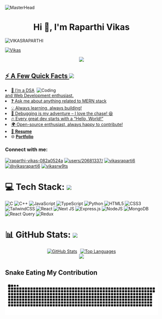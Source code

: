 ![MasterHead](https://e476rzxxeua.exactdn.com/wp-content/uploads/2020/01/00086-desk-anim-v0.3.gif?strip=all&lossy=1&sharp=1&ssl=1.gif)
 <h1 align="center">Hi 👋, I'm Raparthi Vikas</h1>

<p align="left"> <img src="https://komarev.com/ghpvc/?username=VIKASRAPARTHI&label=Profile%20views&color=0e75b6&style=flat" alt="VIKASRAPARTHI" /> </p>
<p align="left"> <a href="https://x.com/Bunny16_24" target="blank"><img src="https://img.shields.io/twitter/follow/Bunny16_24?logo=twitter&style=for-the-badge" alt="Vikas"  </p>


<p align="center">
  <img src="https://readme-typing-svg.herokuapp.com?&font=IBM+Plex+Sans&color=abcdef&size=20&lines=Welcome+to+my+GitHub+Profile!;Crafting+UI+using+React.js+and+Next.js!;I'm+a+MERN+stack+developer!;Bringing+ideas+to+life+with+creativity+and+code!" />
</p>
<h2>⚡️ A Few Quick Facts <img src="https://media2.giphy.com/media/QssGEmpkyEOhBCb7e1/giphy.gif?cid=ecf05e47a0n3gi1bfqntqmob8g9aid1oyj2wr3ds3mg700bl&rid=giphy.gif" width="32px"></h2>

<img align="right" alt="Coding" width="400" src="https://media.giphy.com/media/qgQUggAC3Pfv687qPC/giphy.gif">
    <li>👀 I’m a DSA and Web Development enthusiast.</li>
    <li>❓ Ask me about anything related to MERN stack</li> 
    <li>💡 Always learning, always building!</li>
    <li>🐞 Debugging is my adventure – I love the chase! 😆</li>  
    <li>🔥 Every great dev starts with a “Hello, World!”</li>  
    <li>🌍 Open-source enthusiast, always happy to contribute!</li>
    <li>📄 <a href="YOUR_RESUME_LINK" target="_blank" rel="noreferrer"><strong>Resume</strong></a></li> 
    <li>🌐 <a href="YOUR_PORTFOLIO_LINK" target="_blank" rel="noreferrer"><strong>Portfolio</strong></a></li>


<h3 align="left">Connect with me:</h3>
<p align="left">
<a href="https://linkedin.com/in/raparthi-vikas-082a0524a" target="blank"><img align="center" src="https://raw.githubusercontent.com/rahuldkjain/github-profile-readme-generator/master/src/images/icons/Social/linked-in-alt.svg" alt="raparthi-vikas-082a0524a" height="30" width="40" /></a>
<a href="https://stackoverflow.com/users/20681337/vikas-raparti" target="blank"><img align="center" src="https://raw.githubusercontent.com/rahuldkjain/github-profile-readme-generator/master/src/images/icons/Social/stack-overflow.svg" alt="users/20681337/" height="30" width="40" /></a>
<a href="https://www.hackerrank.com/vikasraparti6" target="blank"><img align="center" src="https://raw.githubusercontent.com/rahuldkjain/github-profile-readme-generator/master/src/images/icons/Social/hackerrank.svg" alt="vikasraparti6" height="30" width="40" /></a>
<a href="https://www.hackerearth.com/@vikasraparti6" target="blank"><img align="center" src="https://raw.githubusercontent.com/rahuldkjain/github-profile-readme-generator/master/src/images/icons/Social/hackerearth.svg" alt="@vikasraparti6" height="30" width="40" /></a>
<a href="https://auth.geeksforgeeks.org/user/vikasrw9ts" target="blank"><img align="center" src="https://raw.githubusercontent.com/rahuldkjain/github-profile-readme-generator/master/src/images/icons/Social/geeks-for-geeks.svg" alt="vikasrw9ts" height="30" width="40" /></a>
</p>

# 💻 Tech Stack: <img src = "https://media2.giphy.com/media/QssGEmpkyEOhBCb7e1/giphy.gif?cid=ecf05e47a0n3gi1bfqntqmob8g9aid1oyj2wr3ds3mg700bl&rid=giphy.gif" width = 32px> 
![C](https://img.shields.io/badge/c-%2300599C.svg?style=for-the-badge&logo=c&logoColor=white) ![C++](https://img.shields.io/badge/c++-%2300599C.svg?style=for-the-badge&logo=c%2B%2B&logoColor=white) ![JavaScript](https://img.shields.io/badge/javascript-%23323330.svg?style=for-the-badge&logo=javascript&logoColor=%23F7DF1E) ![TypeScript](https://img.shields.io/badge/typescript-%23007ACC.svg?style=for-the-badge&logo=typescript&logoColor=white) ![Python](https://img.shields.io/badge/python-3670A0?style=for-the-badge&logo=python&logoColor=ffdd54) ![HTML5](https://img.shields.io/badge/html5-%23E34F26.svg?style=for-the-badge&logo=html5&logoColor=white) ![CSS3](https://img.shields.io/badge/css3-%231572B6.svg?style=for-the-badge&logo=css3&logoColor=white) ![TailwindCSS](https://img.shields.io/badge/tailwindcss-%2338B2AC.svg?style=for-the-badge&logo=tailwind-css&logoColor=white) ![React](https://img.shields.io/badge/react-%2320232a.svg?style=for-the-badge&logo=react&logoColor=%2361DAFB) ![Next JS](https://img.shields.io/badge/Next-black?style=for-the-badge&logo=next.js&logoColor=white) ![Express.js](https://img.shields.io/badge/express.js-%23404d59.svg?style=for-the-badge&logo=express&logoColor=%2361DAFB)  ![NodeJS](https://img.shields.io/badge/node.js-6DA55F?style=for-the-badge&logo=node.js&logoColor=white) ![MongoDB](https://img.shields.io/badge/MongoDB-%234ea94b.svg?style=for-the-badge&logo=mongodb&logoColor=white) ![React Query](https://img.shields.io/badge/-React%20Query-FF4154?style=for-the-badge&logo=react%20query&logoColor=white) ![Redux](https://img.shields.io/badge/redux-%23593d88.svg?style=for-the-badge&logo=redux&logoColor=white)

# 📊 GitHub Stats: <img src="https://media2.giphy.com/media/QssGEmpkyEOhBCb7e1/giphy.gif?cid=ecf05e47a0n3gi1bfqntqmob8g9aid1oyj2wr3ds3mg700bl&rid=giphy.gif" width="32px"> 

<div align="center">
  <div style="display: flex; justify-content: center; gap: 10px; flex-wrap: wrap; max-width: 100%;">
    <!-- GitHub Stats -->
    <a href="https://github.com/VIKASRAPARTHI">
      <img src="https://github-readme-stats-sigma-five.vercel.app/api?username=VIKASRAPARTHI&show_icons=true&include_all_commits=true&count_private=true&theme=radical&locale=en&hide_border=false" height="180" style="max-width: 100%;" alt="GitHub Stats" />
    </a>
    <a href="https://github.com/VIKASRAPARTHI">
      <img src="https://github-readme-stats-sigma-five.vercel.app/api/top-langs?username=VIKASRAPARTHI&layout=compact&card_width=320&langs_count=5&theme=radical&hide_border=false" height="180" style="max-width: 100%;" alt="Top Languages" />
    </a>
  </div>

  <!-- GitHub Streak (Below for responsiveness) -->
  <div>
    <a href="https://github.com/VIKASRAPARTHI">
      <img src="https://github-readme-streak-stats.herokuapp.com/?user=VIKASRAPARTHI&theme=radical&hide_border=false" />
    </a>
  </div>
</div>





<h2>Snake Eating My Contribution</h2>
<div align="left""animations=false&theme=radical&locale=en&hide_border=false"></div>
<img src="https://github.com/VIKASRAPARTHI/VIKASRAPARTHI/blob/output/snake.svg" alt="Snake animation" />
